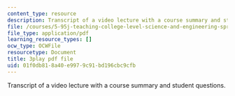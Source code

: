 ```yaml
---
content_type: resource
description: Transcript of a video lecture with a course summary and student questions.
file: /courses/5-95j-teaching-college-level-science-and-engineering-spring-2009/01f0db818a40e9979c91bd196cbc9cfb_IXjwZlJ9Uvk.pdf
file_type: application/pdf
learning_resource_types: []
ocw_type: OCWFile
resourcetype: Document
title: 3play pdf file
uid: 01f0db81-8a40-e997-9c91-bd196cbc9cfb
---
```

Transcript of a video lecture with a course summary and student questions.